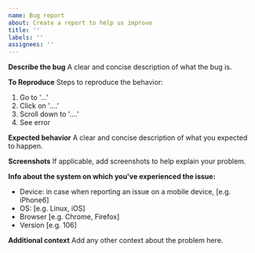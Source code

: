 ```yaml
---
name: Bug report
about: Create a report to help us improve
title: ''
labels: ''
assignees: ''
---
```


**Describe the bug**
A clear and concise description of what the bug is.

**To Reproduce**
Steps to reproduce the behavior:

1. Go to '...'
2. Click on '....'
3. Scroll down to '....'
4. See error

**Expected behavior**
A clear and concise description of what you expected to happen.

**Screenshots**
If applicable, add screenshots to help explain your problem.

**Info about the system on which you've experienced the issue:**

- Device: in case when reporting an issue on a mobile device, [e.g. iPhone6]
- OS: [e.g. Linux, iOS]
- Browser [e.g. Chrome, Firefox]
- Version [e.g. 106]

**Additional context**
Add any other context about the problem here.
